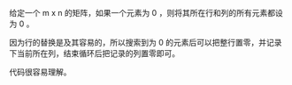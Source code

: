 给定一个 m x n 的矩阵，如果一个元素为 0 ，则将其所在行和列的所有元素都设为 0 。

因为行的替换是及其容易的，所以搜索到为 0 的元素后可以把整行置零，并记录下当前所在列，结束循环后把记录的列置零即可。

代码很容易理解。